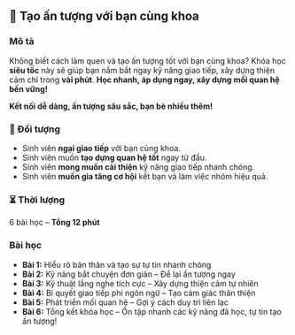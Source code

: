 ## 📌 Tạo ấn tượng với bạn cùng khoa

### Mô tả  
Không biết cách làm quen và tạo ấn tượng tốt với bạn cùng khoa? Khóa học **siêu tốc** này sẽ giúp bạn nắm bắt ngay kỹ năng giao tiếp, xây dựng thiện cảm chỉ trong **vài phút**. **Học nhanh, áp dụng ngay, xây dựng mối quan hệ bền vững!**

**Kết nối dễ dàng, ấn tượng sâu sắc, bạn bè nhiều thêm!**

### 🎯 Đối tượng  
- Sinh viên **ngại giao tiếp** với bạn cùng khoa.  
- Sinh viên muốn **tạo dựng quan hệ tốt** ngay từ đầu.  
- Sinh viên **mong muốn cải thiện** kỹ năng giao tiếp nhanh chóng.  
- Sinh viên **muốn gia tăng cơ hội** kết bạn và làm việc nhóm hiệu quả.  

### ⏳ Thời lượng  
6 bài học – **Tổng 12 phút**

### Bài học  
- **Bài 1:** Hiểu rõ bản thân và tạo sự tự tin nhanh chóng  
- **Bài 2:** Kỹ năng bắt chuyện đơn giản – Để lại ấn tượng ngay  
- **Bài 3:** Kỹ thuật lắng nghe tích cực – Xây dựng thiện cảm tự nhiên  
- **Bài 4:** Bí quyết giao tiếp phi ngôn ngữ – Tạo cảm giác thân thiện  
- **Bài 5:** Phát triển mối quan hệ – Gợi ý cách duy trì liên lạc  
- **Bài 6:** Tổng kết khóa học – Ôn tập nhanh các kỹ năng đã học, tự tin tạo ấn tượng!